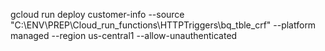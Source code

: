 gcloud run deploy customer-info --source "C:\\ENV\\PREP\\Cloud_run_functions\\HTTPTriggers\\bq_tble_crf" --platform managed --region us-central1 --allow-unauthenticated
